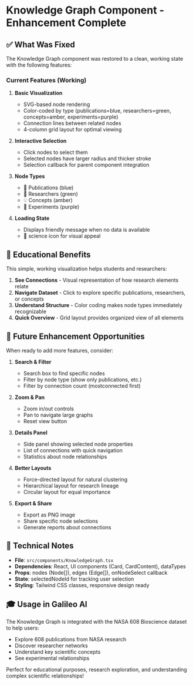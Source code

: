 # Knowledge Graph Component - Enhancement Complete

## ✅ What Was Fixed

The Knowledge Graph component was restored to a clean, working state with the following features:

###  Current Features (Working)

1. **Basic Visualization**
   - SVG-based node rendering
   - Color-coded by type (publications=blue, researchers=green, concepts=amber, experiments=purple)
   - Connection lines between related nodes
   - 4-column grid layout for optimal viewing

2. **Interactive Selection**
   - Click nodes to select them
   - Selected nodes have larger radius and thicker stroke
   - Selection callback for parent component integration

3. **Node Types**
   - 📄 Publications (blue)
   - 👤 Researchers (green)
   - 💡 Concepts (amber)
   - 🧪 Experiments (purple)

4. **Loading State**
   - Displays friendly message when no data is available
   - 🔬 science icon for visual appeal

## 🎯 Educational Benefits

This simple, working visualization helps students and researchers:

1. **See Connections** - Visual representation of how research elements relate
2. **Navigate Dataset** - Click to explore specific publications, researchers, or concepts
3. **Understand Structure** - Color coding makes node types immediately recognizable
4. **Quick Overview** - Grid layout provides organized view of all elements

## 🚀 Future Enhancement Opportunities

When ready to add more features, consider:

1. **Search & Filter**
   - Search box to find specific nodes
   - Filter by node type (show only publications, etc.)
   - Filter by connection count (mostconnected first)

2. **Zoom & Pan**
   - Zoom in/out controls
   - Pan to navigate large graphs
   - Reset view button

3. **Details Panel**
   - Side panel showing selected node properties
   - List of connections with quick navigation
   - Statistics about node relationships

4. **Better Layouts**
   - Force-directed layout for natural clustering
   - Hierarchical layout for research lineage
   - Circular layout for equal importance

5. **Export & Share**
   - Export as PNG image
   - Share specific node selections
   - Generate reports about connections

## 📝 Technical Notes

- **File**: `src/components/KnowledgeGraph.tsx`
- **Dependencies**: React, UI components (Card, CardContent), dataTypes
- **Props**: nodes (Node[]), edges (Edge[]), onNodeSelect callback
- **State**: selectedNodeId for tracking user selection
- **Styling**: Tailwind CSS classes, responsive design ready

## 🎓 Usage in Galileo AI

The Knowledge Graph is integrated with the NASA 608 Bioscience dataset to help users:

- Explore 608 publications from NASA research
- Discover researcher networks
- Understand key scientific concepts
- See experimental relationships

Perfect for educational purposes, research exploration, and understanding complex scientific relationships!

